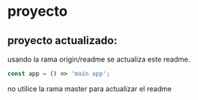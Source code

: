 # proyecto

## proyecto actualizado:

usando la rama origin/readme se actualiza este readme.

```js
const app = () => 'main app';
```

no utilice la rama master para actualizar el readme
